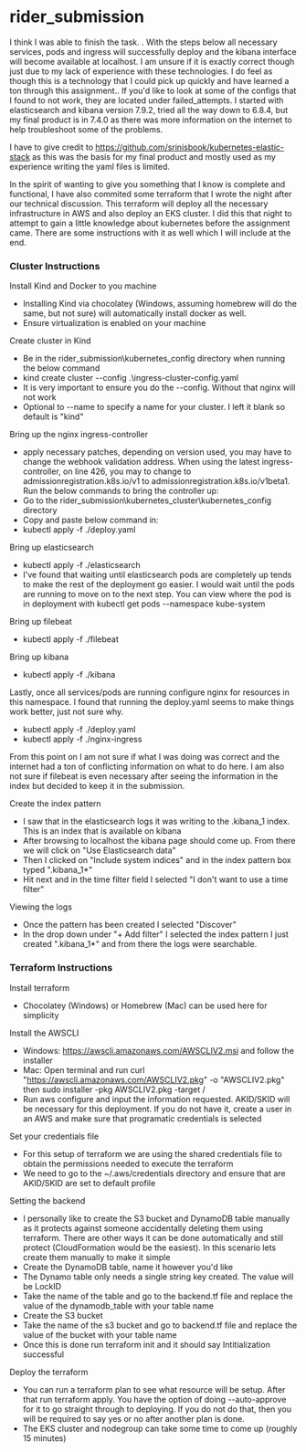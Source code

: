 # rider_submission

I think I was able to finish the task. . With the steps below all necessary services, pods and ingress will successfully deploy and the kibana interface will become available at localhost. I am unsure if it is exactly correct though just due to my lack of experience with these technologies. I do feel as though this is a technology that I could pick up quickly and have learned a ton through this assignment.. If you'd like to look at some of the configs that I found to not work, they are located under failed_attempts. I started with elasticsearch and kibana version 7.9.2, tried all the way down to 6.8.4, but my final product is in 7.4.0 as there was more information on the internet to help troubleshoot some of the problems.

I have to give credit to https://github.com/srinisbook/kubernetes-elastic-stack as this was the basis for my final product and mostly used as my experience writing the yaml files is limited.

In the spirit of wanting to give you something that I know is complete and functional, I have also commited some terraform that I wrote the night after our technical discussion. This terraform will deploy all the necessary infrastructure in AWS and also deploy an EKS cluster. I did this that night to attempt to gain a little knowledge about kubernetes before the assignment came. There are some instructions with it as well which I will include at the end.

### Cluster Instructions ###

Install Kind and Docker to you machine  
- Installing Kind via chocolatey (Windows, assuming homebrew will do the same, but not sure) will automatically install docker as well.  
- Ensure virtualization is enabled on your machine

Create cluster in Kind  
- Be in the rider_submission\kubernetes_config directory when running the below command  
- kind create cluster --config .\ingress-cluster-config.yaml  
- It is very important to ensure you do the --config. Without that nginx will not work  
- Optional to --name to specify a name for your cluster. I left it blank so default is "kind"

Bring up the nginx ingress-controller  
- apply necessary patches, depending on version used, you may have to change the webhook validation address. When using the latest ingress-controller, on line 426, you may  to change to admissionregistration.k8s.io/v1 to admissionregistration.k8s.io/v1beta1. Run the below commands to bring the controller up:  
- Go to the rider_submission\kubernetes_cluster\kubernetes_config directory  
- Copy and paste below command in:    
- kubectl apply -f ./deploy.yaml

Bring up elasticsearch  
- kubectl apply -f ./elasticsearch  
- I've found that waiting until elasticsearch pods are completely up tends to make the rest of the deployment go easier. I would wait until the pods are running to move on to the next step. You can view where the pod is in deployment with kubectl get pods --namespace kube-system

Bring up filebeat  
- kubectl apply -f ./filebeat

Bring up kibana  
- kubectl apply -f ./kibana

Lastly, once all services/pods are running configure nginx for resources in this namespace. I found that running the deploy.yaml seems to make things work better, just not sure why.
- kubectl apply -f ./deploy.yaml  
- kubectl apply -f ./nginx-ingress

From this point on I am not sure if what I was doing was correct and the internet had a ton of conflicting information on what to do here. I am also not sure if filebeat is even necessary after seeing the information in the index but decided to keep it in the submission.

Create the index pattern
- I saw that in the elasticsearch logs it was writing to the .kibana_1 index. This is an index that is available on kibana
- After browsing to localhost the kibana page should come up. From there we will click on "Use Elasticsearch data"
- Then I clicked on "Include system indices" and in the index pattern box typed ".kibana_1*"
- Hit next and in the time filter field I selected "I don't want to use a time filter"

Viewing the logs
- Once the pattern has been created I selected "Discover"
- In the drop down under "+ Add filter" I selected the index pattern I just created ".kibana_1*" and from there the logs were searchable.


### Terraform Instructions ###

Install terraform  
- Chocolatey (Windows) or Homebrew (Mac) can be used here for simplicity

Install the AWSCLI  
- Windows: https://awscli.amazonaws.com/AWSCLIV2.msi and follow the installer  
- Mac: Open terminal and run curl "https://awscli.amazonaws.com/AWSCLIV2.pkg" -o "AWSCLIV2.pkg" then sudo installer -pkg AWSCLIV2.pkg -target /  
- Run aws configure and input the information requested. AKID/SKID will be necessary for this deployment. If you do not have it, create a user in an AWS and make sure that programatic credentials is selected

Set your credentials file  
- For this setup of terraform we are using the shared credentials file to obtain the permissions needed to execute the terraform  
- We need to go to the ~/.aws/credentials directory and ensure that are AKID/SKID are set to default profile

Setting the backend  
- I personally like to create the S3 bucket and DynamoDB table manually as it protects against someone accidentally deleting them using terraform. There are other ways it can be done automatically and still protect (CloudFormation would be the easiest). In this scenario lets create them manually to make it simple  
- Create the DynamoDB table, name it however you'd like  
- The Dynamo table only needs a single string key created. The value will be LockID  
- Take the name of the table and go to the backend.tf file and replace the value of the dynamodb_table with your table name  
- Create the S3 bucket  
- Take the name of the s3 bucket and go to backend.tf file and replace the value of the bucket with your table name  
- Once this is done run terraform init and it should say Intitialization successful

Deploy the terraform  
- You can run a terraform plan to see what resource will be setup. After that run terraform apply. You have the option of doing --auto-approve for it to go straight through to deploying. If you do not do that, then you will be required to say yes or no after another plan is done.  
- The EKS cluster and nodegroup can take some time to come up (roughly 15 minutes)